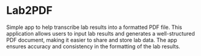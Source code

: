 # Lab2PDF

Simple app to help transcribe lab results into a formatted PDF file. This application allows users to input lab results and generates a well-structured PDF document, making it easier to share and store lab data. The app ensures accuracy and consistency in the formatting of the lab results.
